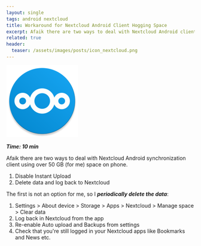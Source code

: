 ```yaml
---
layout: single
tags: android nextcloud
title: Workaround for Nextcloud Android Client Hogging Space
excerpt: Afaik there are two ways to deal with Nextcloud Android client using over 50 GB (for me) space on phone.
related: true
header:
  teaser: /assets/images/posts/icon_nextcloud.png
---
```

![](/assets/images/posts/icon_nextcloud.png)

***Time: 10 min***

Afaik there are two ways to deal with Nextcloud Android synchronization client using over 50 GB (for me) space on phone.

1. Disable Instant Upload
2. Delete data and log back to Nextcloud

The first is not an option for me, so I **_periodically delete the data_**:

1. Settings > About device > Storage > Apps > Nextcloud > Manage space > Clear data
2. Log back in Nextcloud from the app
3. Re-enable Auto upload and Backups from settings
4. Check that you're still logged in your Nextcloud apps like Bookmarks and News etc.
